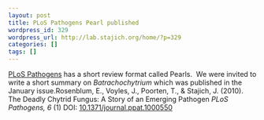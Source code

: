 ```yaml
---
layout: post
title: PLoS Pathogens Pearl published
wordpress_id: 329
wordpress_url: http://lab.stajich.org/home/?p=329
categories: []
tags: []
---
```

[PLoS Pathogens](http://www.plospathogens.org) has a short review format called Pearls.  We were invited to write a short summary on _Batrachochytrium_ which was published in the January issue.<span class="Z3988" title="ctx_ver=Z39.88-2004&amp;rft_val_fmt=info%3Aofi%2Ffmt%3Akev%3Amtx%3Ajournal&amp;rft.jtitle=PLoS+Pathogens&amp;rft_id=info%3Adoi%2F10.1371%2Fjournal.ppat.1000550&amp;rfr_id=info%3Asid%2Fresearchblogging.org&amp;rft.atitle=The+Deadly+Chytrid+Fungus%3A+A+Story+of+an+Emerging+Pathogen&amp;rft.issn=1553-7374&amp;rft.date=2010&amp;rft.volume=6&amp;rft.issue=1&amp;rft.spage=0&amp;rft.epage=&amp;rft.artnum=http%3A%2F%2Fdx.plos.org%2F10.1371%2Fjournal.ppat.1000550&amp;rft.au=Rosenblum%2C+E.&amp;rft.au=Voyles%2C+J.&amp;rft.au=Poorten%2C+T.&amp;rft.au=Stajich%2C+J.&amp;rfe_dat=bpr3.included=1;bpr3.tags=Biology%2CMycology%2C+Pathogen">Rosenblum, E., Voyles, J., Poorten, T., &amp; Stajich, J. (2010). The Deadly Chytrid Fungus: A Story of an Emerging Pathogen <span style="font-style: italic;">PLoS Pathogens, 6</span> (1) DOI: [10.1371/journal.ppat.1000550](http://dx.doi.org/10.1371/journal.ppat.1000550)</span>
